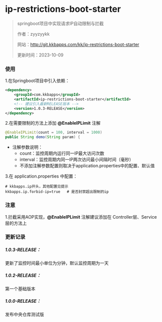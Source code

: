 # ip-restrictions-boot-starter
> springboot项目中实现请求IP自动限制与拦截
>
> 作者：zyyzyykk
>
> 网站：http://git.kkbapps.com/kk/ip-restrictions-boot-starter
>
> 更新时间：2023-10-09

### 使用

1.在Springboot项目中引入依赖：

```xml
<dependency>
    <groupId>com.kkbapps</groupId>
    <artifactId>ip-restrictions-boot-starter</artifactId>
    <!-- 建议引入最新RELEASE版本 -->
    <version>1.0.3-RELEASE</version>
</dependency>
```

2.在需要限制的方法上添加 **@EnableIPLimit** 注解

```java
@EnableIPLimit(count = 100, interval = 1000)
public String demo(String param) {
```

- 注解参数说明：
  - count：监控周期内运行同一IP最大访问次数
  - interval：监控周期内同一IP两次访问最小间隔时间（毫秒）
  - 不添加注解参数配置则取决于application.properties中的配置、默认值

3.在 application.properties 中配置：

```properties
# kkbapps.ip开头，其他配置见提示
kkbapps.ip.forbid-ip=true	# 是否封禁超出限制的ip
```

### 注意

1.拦截采用AOP实现，**@EnableIPLimit** 注解建议添加在 Controller层、Service层的方法上

### 更新记录

##### 1.0.3-RELEASE：

更新了监控时间最小单位为分钟，默认监控周期为一天

##### 1.0.2-RELEASE：

第一个基础版本

##### 1.0.0-RELEASE：

发布中央仓库测试版
